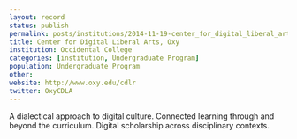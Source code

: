 ```yaml
---
layout: record
status: publish
permalink: posts/institutions/2014-11-19-center_for_digital_liberal_arts,_oxy
title: Center for Digital Liberal Arts, Oxy
institution: Occidental College
categories: [institution, Undergraduate Program]
population: Undergraduate Program
other: 
website: http://www.oxy.edu/cdlr
twitter: OxyCDLA
---
```


A dialectical approach to digital culture. Connected learning through and beyond the curriculum. Digital scholarship across disciplinary contexts.
